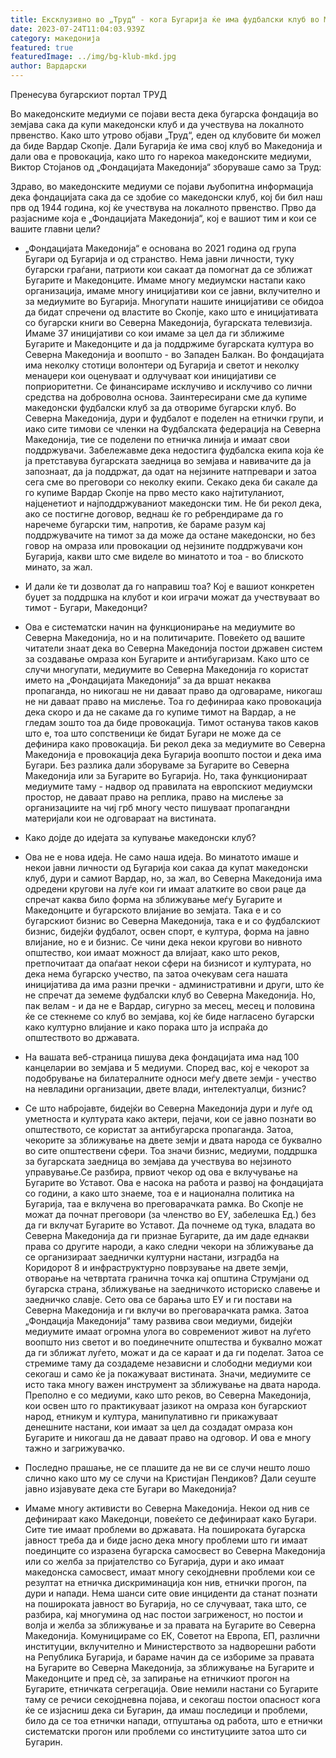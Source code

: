 ```yaml
---
title: Ексклузивно во „Труд“ - кога Бугарија ќе има фудбалски клуб во Македонија?
date: 2023-07-24T11:04:03.939Z
category: македонија
featured: true
featuredImage: ../img/bg-klub-mkd.jpg
author: Вардарски
---
```

Пренесува бугарскиот портал ТРУД

Во македонските медиуми се појави веста дека бугарска фондација во земјава сака да купи македонски клуб и да учествува на локалното првенство. Како што утрово објави „Труд“, еден од клубовите би можел да биде Вардар Скопје. Дали Бугарија ќе има свој клуб во Македонија и дали ова е провокација, како што го нарекоа македонските медиуми, Виктор Стојанов од „Фондацијата Македонија“ зборуваше само за Труд:

Здраво, во македонските медиуми се појави љубопитна информација дека фондацијата сака да се здобие со македонски клуб, кој би бил наш прв од 1944 година, кој ќе учествува на локалното првенство. Прво да разјасниме која е „Фондацијата Македонија“, кој е вашиот тим и кои се вашите главни цели?

* „Фондацијата Македонија“ е основана во 2021 година од група Бугари од Бугарија и од странство. Нема јавни личности, туку бугарски граѓани, патриоти кои сакаат да помогнат да се зближат Бугарите и Македонците. Имаме многу медиумски настапи како организација, имаме многу иницијативи кои се јавни, вклучително и за медиумите во Бугарија. Многупати нашите иницијативи се обидоа да бидат спречени од властите во Скопје, како што е иницијативата со бугарски книги во Северна Македонија, бугарската телевизија. Имаме 37 иницијативи со кои имаме за цел да ги зближиме Бугарите и Македонците и да ја поддржиме бугарската култура во Северна Македонија и воопшто - во Западен Балкан. Во фондацијата има неколку стотици волонтери од Бугарија и светот и неколку менаџери кои оценуваат и одлучуваат кои иницијативи се поприоритетни. Се финансираме исклучиво и исклучиво со лични средства на доброволна основа. Заинтересирани сме да купиме македонски фудбалски клуб за да отвориме бугарски клуб. Во Северна Македонија, дури и фудбалот е поделен на етнички групи, и иако сите тимови се членки на Фудбалската федерација на Северна Македонија, тие се поделени по етничка линија и имаат свои поддржувачи. Забележавме дека недостига фудбалска екипа која ќе ја претставува бугарската заедница во земјава и навивачите да ја запознаат, да ја поддржат, да одат на нејзините натпревари и затоа сега сме во преговори со неколку екипи. Секако дека би сакале да го купиме Вардар Скопје на прво место како најтитуланиот, најценетиот и најподдржуваниот македонски тим. Не би рекол дека, ако се постигне договор, веднаш ќе го ребрендираме да го наречеме бугарски тим, напротив, ќе бараме разум кај поддржувачите на тимот за да може да остане македонски, но без говор на омраза или провокации од нејзините поддржувачи кон Бугарија, какви што сме виделе во минатото и тоа - во блиското минато, за жал.
* И дали ќе ти дозволат да го направиш тоа? Кој е вашиот конкретен буџет за поддршка на клубот и кои играчи можат да учествуваат во тимот - Бугари, Македонци?



* Ова е систематски начин на функционирање на медиумите во Северна Македонија, но и на политичарите. Повеќето од вашите читатели знаат дека во Северна Македонија постои државен систем за создавање омраза кон Бугарите и антибугаризам. Како што се случи многупати, медиумите во Северна Македонија го користат името на „Фондацијата Македонија“ за да вршат некаква пропаганда, но никогаш не ни даваат право да одговараме, никогаш не ни даваат право на мислење. Тоа го дефинираа како провокација дека скоро и да не сакаме да го купиме тимот на Вардар, а не гледам зошто тоа да биде провокација. Тимот останува таков каков што е, тоа што сопственици ќе бидат Бугари не може да се дефинира како провокација. Би рекол дека за медиумите во Северна Македонија е провокација дека Бугарија воопшто постои и дека има Бугари. Без разлика дали зборуваме за Бугарите во Северна Македонија или за Бугарите во Бугарија. Но, така функционираат медиумите таму - надвор од правилата на европскиот медиумски простор, не даваат право на реплика, право на мислење за организациите на чиј грб многу често пишуваат пропагандни материјали кои не одговараат на вистината.
* Како дојде до идејата за купување македонски клуб?
* Ова не е нова идеја. Не само наша идеја. Во минатото имаше и некои јавни личности од Бугарија кои сакаа да купат македонски клуб, дури и самиот Вардар, но, за жал, во Северна Македонија има одредени кругови на луѓе кои ги имаат алатките во свои раце да спречат каква било форма на зближување меѓу Бугарите и Македонците и бугарското влијание во земјата. Така е и со бугарскиот бизнис во Северна Македонија, така е и со фудбалскиот бизнис, бидејќи фудбалот, освен спорт, е култура, форма на јавно влијание, но е и бизнис. Се чини дека некои кругови во нивното општество, кои имаат можност да влијаат, како што реков, претпочитаат да опаѓаат некои сфери на бизнисот и културата, но дека нема бугарско учество, па затоа очекувам сега нашата иницијатива да има разни пречки - административни и други, што ќе не спречат да земеме фудбалски клуб во Северна Македонија. Но, пак велам - и да не е Вардар, сигурно за месец, месец и половина ќе се стекнеме со клуб во земјава, кој ќе биде нагласено бугарски како културно влијание и како порака што ја испраќа до општеството во државата.
* На вашата веб-страница пишува дека фондацијата има над 100 канцеларии во земјава и 5 медиуми. Според вас, кој е чекорот за подобрување на билатералните односи меѓу двете земји - учество на невладини организации, двете влади, интелектуалци, бизнис?
* Се што набројавте, бидејќи во Северна Македонија дури и луѓе од уметноста и културата како актери, пејачи, кои се јавно познати во општеството, се користат за антибугарска пропаганда. Затоа, чекорите за зближување на двете земји и двата народа се буквално во сите општествени сфери. Тоа значи бизнис, медиуми, поддршка за бугарската заедница во земјава да учествува во нејзиното управување.Се разбира, првиот чекор од ова е вклучување на Бугарите во Уставот. Ова е насока на работа и развој на фондацијата со години, а како што знаеме, тоа е и национална политика на Бугарија, таа е вклучена во преговарачката рамка. Во Скопје не можат да почнат преговори (за членство во ЕУ, забелешка Ед.) без да ги вклучат Бугарите во Уставот. Да почнеме од тука, владата во Северна Македонија да ги признае Бугарите, да им даде еднакви права со другите народи, а како следни чекори на зближување да се организираат заеднички културни настани, изградба на Коридорот 8 и инфраструктурно поврзување на двете земји, отворање на четвртата гранична точка кај општина Струмјани од бугарска страна, зближување на заедничкото историско славење и заедничко славје. Сето ова се барања што ЕУ и ги постави на Северна Македонија и ги вклучи во преговарачката рамка. Затоа „Фондација Македонија“ таму развива свои медиуми, бидејќи медиумите имаат огромна улога во современиот живот на луѓето воопшто низ светот и во поединечните општества и буквално можат да ги зближат луѓето, можат и да се караат и да ги поделат. Затоа се стремиме таму да создадеме независни и слободни медиуми кои секогаш и само ќе ја покажуваат вистината. Значи, медиумите се исто така многу важен инструмент за зближување на двата народа. Преполно е со медиуми, како што реков, во Северна Македонија, кои освен што го практикуваат јазикот на омраза кон бугарскиот народ, етникум и култура, манипулативно ги прикажуваат денешните настани, кои имаат за цел да создадат омраза кон Бугарите и никогаш да не даваат право на одговор. И ова е многу тажно и загрижувачко.



* Последно прашање, не се плашите да не ви се случи нешто лошо слично како што му се случи на Кристијан Пендиков? Дали сеуште јавно изјавувате дека сте Бугари во Македонија?
* Имаме многу активисти во Северна Македонија. Некои од нив се дефинираат како Македонци, повеќето се дефинираат како Бугари. Сите тие имаат проблеми во државата. На пошироката бугарска јавност треба да и биде јасно дека многу проблеми што ги имаат поединците со изразена бугарска самосвест во Северна Македонија или со желба за пријателство со Бугарија, дури и ако имаат македонска самосвест, имаат многу секојдневни проблеми кои се резултат на етничка дискриминација кон нив, етнички прогон, па дури и напади. Нема шанси сите овие инциденти да станат познати на пошироката јавност во Бугарија, но се случуваат, така што, се разбира, кај многумина од нас постои загриженост, но постои и волја и желба за зближување и за правата на Бугарите во Северна Македонија. Комуницираме со ЕК, Советот на Европа, ЕП, различни институции, вклучително и Министерството за надворешни работи на Република Бугарија, и бараме начин да се избориме за правата на Бугарите во Северна Македонија, за зближување на Бугарите и Македонците и пред сè, за запирање на етничкиот прогон на Бугарите, етничката сегрегација. Овие немили настани со Бугарите таму се речиси секојдневна појава, и секогаш постои опасност кога ќе се изјасниш дека си Бугарин, да имаш последици и проблеми, било да се тоа етнички напади, отпуштања од работа, што е етнички систематски прогон или проблеми со институциите затоа што си Бугарин.